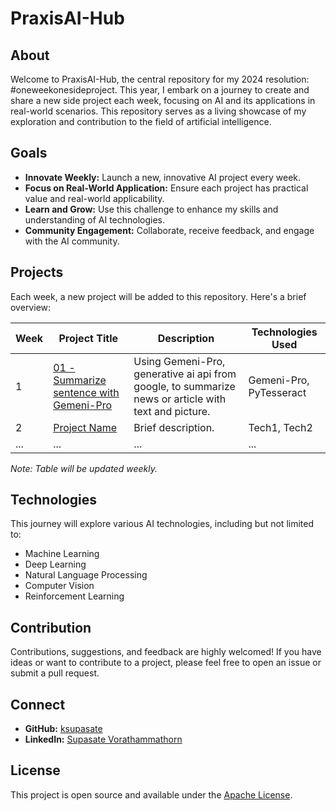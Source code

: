 # PraxisAI-Hub

## About

Welcome to PraxisAI-Hub, the central repository for my 2024 resolution: #oneweekonesideproject. This year, I embark on a journey to create and share a new side project each week, focusing on AI and its applications in real-world scenarios. This repository serves as a living showcase of my exploration and contribution to the field of artificial intelligence.

## Goals

- **Innovate Weekly:** Launch a new, innovative AI project every week.
- **Focus on Real-World Application:** Ensure each project has practical value and real-world applicability.
- **Learn and Grow:** Use this challenge to enhance my skills and understanding of AI technologies.
- **Community Engagement:** Collaborate, receive feedback, and engage with the AI community.

## Projects

Each week, a new project will be added to this repository. Here's a brief overview:

| Week | Project Title | Description | Technologies Used |
|------|---------------|-------------|-------------------|
| 1    | [01 - Summarize sentence with Gemeni-Pro](https://github.com/ksupasate/PraxisAI-Hub/blob/main/01_Summarize_sentence_with_Gemeni_Pro.ipynb) | Using Gemeni-Pro, generative ai api from google, to summarize news or article with text and picture. | Gemeni-Pro, PyTesseract |
| 2    | [Project Name](Link) | Brief description. | Tech1, Tech2 |
| ...  | ...           | ...         | ...               |

*Note: Table will be updated weekly.*

## Technologies

This journey will explore various AI technologies, including but not limited to:

- Machine Learning
- Deep Learning
- Natural Language Processing
- Computer Vision
- Reinforcement Learning

## Contribution

Contributions, suggestions, and feedback are highly welcomed! If you have ideas or want to contribute to a project, please feel free to open an issue or submit a pull request.

## Connect

- **GitHub:** [ksupasate](https://github.com/ksupasate)
- **LinkedIn:** [Supasate Vorathammathorn](https://www.linkedin.com/in/ksupasate)

## License

This project is open source and available under the [Apache License](LICENSE).
